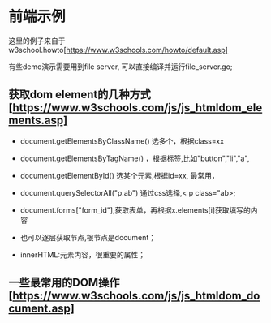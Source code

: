 # 前端示例
这里的例子来自于 w3school.howto[https://www.w3schools.com/howto/default.asp]

有些demo演示需要用到file server, 可以直接编译并运行file_server.go;

## 获取dom element的几种方式[https://www.w3schools.com/js/js_htmldom_elements.asp]
- document.getElementsByClassName() 选多个，根据class=xx
- document.getElementsByTagName() ，根据标签,比如"button","li","a",
- document.getElementById() 选某个元素,根据id=xx, 最常用，

- document.querySelectorAll("p.ab") 通过css选择,< p class="ab>;

- document.forms["form_id"],获取表单，再根据x.elements[i]获取填写的内容 

- 也可以逐层获取节点,根节点是document；

- innerHTML:元素内容，很重要的属性；

## 一些最常用的DOM操作[https://www.w3schools.com/js/js_htmldom_document.asp]
